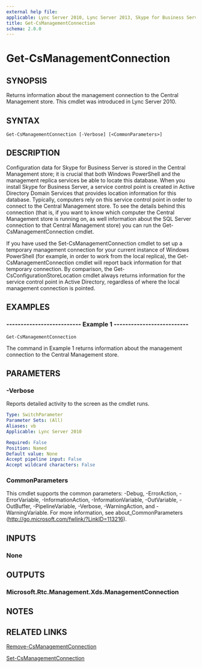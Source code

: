 ```yaml
---
external help file: 
applicable: Lync Server 2010, Lync Server 2013, Skype for Business Server 2015, Skype for Business Server 2019
title: Get-CsManagementConnection
schema: 2.0.0
---
```


# Get-CsManagementConnection

## SYNOPSIS
Returns information about the management connection to the Central Management store.
This cmdlet was introduced in Lync Server 2010.


## SYNTAX

```
Get-CsManagementConnection [-Verbose] [<CommonParameters>]
```

## DESCRIPTION
Configuration data for Skype for Business Server is stored in the Central Management store; it is crucial that both Windows PowerShell and the management replica services be able to locate this database.
When you install Skype for Business Server, a service control point is created in Active Directory Domain Services that provides location information for this database.
Typically, computers rely on this service control point in order to connect to the Central Management store.
To see the details behind this connection (that is, if you want to know which computer the Central Management store is running on, as well information about the SQL Server connection to that Central Management store) you can run the Get-CsManagementConnection cmdlet.

If you have used the Set-CsManagementConnection cmdlet to set up a temporary management connection for your current instance of Windows PowerShell (for example, in order to work from the local replica), the Get-CsManagementConnection cmdlet will report back information for that temporary connection.
By comparison, the Get-CsConfigurationStoreLocation cmdlet always returns information for the service control point in Active Directory, regardless of where the local management connection is pointed.


## EXAMPLES

### -------------------------- Example 1 --------------------------
```
Get-CsManagementConnection
```

The command in Example 1 returns information about the management connection to the Central Management store.


## PARAMETERS

### -Verbose
Reports detailed activity to the screen as the cmdlet runs.

```yaml
Type: SwitchParameter
Parameter Sets: (All)
Aliases: vb
Applicable: Lync Server 2010

Required: False
Position: Named
Default value: None
Accept pipeline input: False
Accept wildcard characters: False
```

### CommonParameters
This cmdlet supports the common parameters: -Debug, -ErrorAction, -ErrorVariable, -InformationAction, -InformationVariable, -OutVariable, -OutBuffer, -PipelineVariable, -Verbose, -WarningAction, and -WarningVariable. For more information, see about_CommonParameters (http://go.microsoft.com/fwlink/?LinkID=113216).

## INPUTS

### None


## OUTPUTS

### Microsoft.Rtc.Management.Xds.ManagementConnection


## NOTES


## RELATED LINKS

[Remove-CsManagementConnection](Remove-CsManagementConnection.md)

[Set-CsManagementConnection](Set-CsManagementConnection.md)
